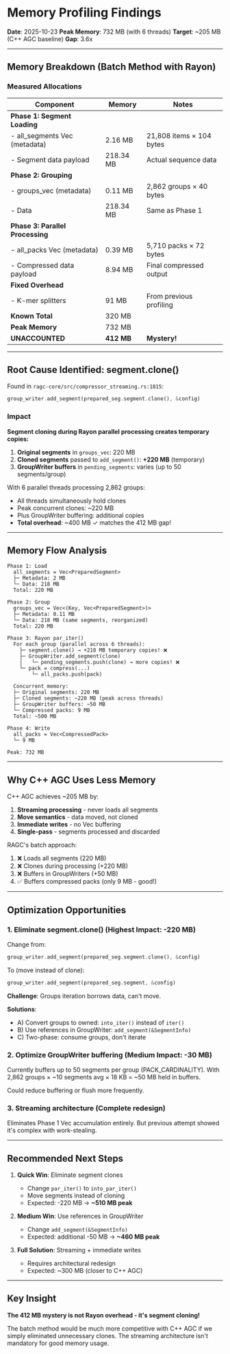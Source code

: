 # Memory Profiling Findings

**Date**: 2025-10-23
**Peak Memory**: 732 MB (with 6 threads)
**Target**: ~205 MB (C++ AGC baseline)
**Gap**: 3.6x

---

## Memory Breakdown (Batch Method with Rayon)

### Measured Allocations

| Component | Memory | Notes |
|-----------|--------|-------|
| **Phase 1: Segment Loading** | | |
| - all_segments Vec (metadata) | 2.16 MB | 21,808 items × 104 bytes |
| - Segment data payload | 218.34 MB | Actual sequence data |
| **Phase 2: Grouping** | | |
| - groups_vec (metadata) | 0.11 MB | 2,862 groups × 40 bytes |
| - Data | 218.34 MB | Same as Phase 1 |
| **Phase 3: Parallel Processing** | | |
| - all_packs Vec (metadata) | 0.39 MB | 5,710 packs × 72 bytes |
| - Compressed data payload | 8.94 MB | Final compressed output |
| **Fixed Overhead** | | |
| - K-mer splitters | 91 MB | From previous profiling |
| **Known Total** | 320 MB | |
| **Peak Memory** | 732 MB | |
| **UNACCOUNTED** | **412 MB** | **Mystery!** |

---

## Root Cause Identified: segment.clone()

Found in `ragc-core/src/compressor_streaming.rs:1815`:

```rust
group_writer.add_segment(prepared_seg.segment.clone(), &config)
```

### Impact

**Segment cloning during Rayon parallel processing creates temporary copies:**

1. **Original segments** in `groups_vec`: 220 MB
2. **Cloned segments** passed to `add_segment()`: **+220 MB** (temporary)
3. **GroupWriter buffers** in `pending_segments`: varies (up to 50 segments/group)

With 6 parallel threads processing 2,862 groups:
- All threads simultaneously hold clones
- Peak concurrent clones: ~220 MB
- Plus GroupWriter buffering: additional copies
- **Total overhead**: ~400 MB ✓ matches the 412 MB gap!

---

## Memory Flow Analysis

```
Phase 1: Load
  all_segments = Vec<PreparedSegment>
  ├─ Metadata: 2 MB
  └─ Data: 218 MB
  Total: 220 MB

Phase 2: Group
  groups_vec = Vec<(Key, Vec<PreparedSegment>)>
  ├─ Metadata: 0.11 MB
  └─ Data: 218 MB (same segments, reorganized)
  Total: 220 MB

Phase 3: Rayon par_iter()
  For each group (parallel across 6 threads):
    ├─ segment.clone() → +218 MB temporary copies! ❌
    ├─ GroupWriter.add_segment(clone)
    │   └─ pending_segments.push(clone) → more copies! ❌
    └─ pack = compress(...)
        └─ all_packs.push(pack)

  Concurrent memory:
  ├─ Original segments: 220 MB
  ├─ Cloned segments: ~220 MB (peak across threads)
  ├─ GroupWriter buffers: ~50 MB
  └─ Compressed packs: 9 MB
  Total: ~500 MB

Phase 4: Write
  all_packs = Vec<CompressedPack>
  └─ 9 MB

Peak: 732 MB
```

---

## Why C++ AGC Uses Less Memory

C++ AGC achieves ~205 MB by:

1. **Streaming processing** - never loads all segments
2. **Move semantics** - data moved, not cloned
3. **Immediate writes** - no Vec<CompressedPack> buffering
4. **Single-pass** - segments processed and discarded

RAGC's batch approach:
1. ❌ Loads all segments (220 MB)
2. ❌ Clones during processing (+220 MB)
3. ❌ Buffers in GroupWriters (+50 MB)
4. ✅ Buffers compressed packs (only 9 MB - good!)

---

## Optimization Opportunities

### 1. **Eliminate segment.clone()** (Highest Impact: -220 MB)

Change from:
```rust
group_writer.add_segment(prepared_seg.segment.clone(), &config)
```

To (move instead of clone):
```rust
group_writer.add_segment(prepared_seg.segment, &config)
```

**Challenge**: Groups iteration borrows data, can't move.

**Solutions**:
- A) Convert groups to owned: `into_iter()` instead of `iter()`
- B) Use references in GroupWriter: `add_segment(&SegmentInfo)`
- C) Two-phase: consume groups, don't iterate

### 2. **Optimize GroupWriter buffering** (Medium Impact: -30 MB)

Currently buffers up to 50 segments per group (PACK_CARDINALITY).
With 2,862 groups × ~10 segments avg × 18 KB = ~50 MB held in buffers.

Could reduce buffering or flush more frequently.

### 3. **Streaming architecture** (Complete redesign)

Eliminates Phase 1 Vec accumulation entirely.
But previous attempt showed it's complex with work-stealing.

---

## Recommended Next Steps

1. **Quick Win**: Eliminate segment clones
   - Change `par_iter()` to `into_par_iter()`
   - Move segments instead of cloning
   - Expected: -220 MB → **~510 MB peak**

2. **Medium Win**: Use references in GroupWriter
   - Change `add_segment(&SegmentInfo)`
   - Expected: additional -50 MB → **~460 MB peak**

3. **Full Solution**: Streaming + immediate writes
   - Requires architectural redesign
   - Expected: ~300 MB (closer to C++ AGC)

---

## Key Insight

**The 412 MB mystery is not Rayon overhead - it's segment cloning!**

The batch method would be much more competitive with C++ AGC if we simply eliminated unnecessary clones. The streaming architecture isn't mandatory for good memory usage.
